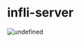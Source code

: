 # infli-server

![undefined](https://github.com/Plan-A-project/infli-server/assets/99637164/24568529-ec08-45c6-8f00-c35ca8118d5b)


